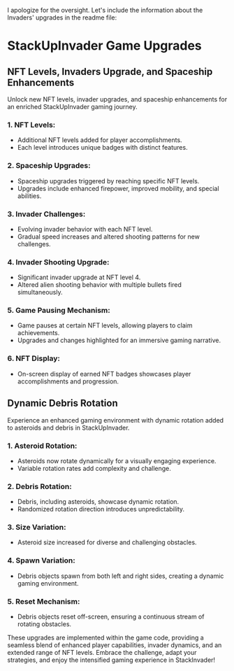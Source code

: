 I apologize for the oversight. Let's include the information about the Invaders' upgrades in the readme file:

# StackUpInvader Game Upgrades

## NFT Levels, Invaders Upgrade, and Spaceship Enhancements

Unlock new NFT levels, invader upgrades, and spaceship enhancements for an enriched StackUpInvader gaming journey.

### 1. **NFT Levels:**

- Additional NFT levels added for player accomplishments.
- Each level introduces unique badges with distinct features.

### 2. **Spaceship Upgrades:**

- Spaceship upgrades triggered by reaching specific NFT levels.
- Upgrades include enhanced firepower, improved mobility, and special abilities.

### 3. **Invader Challenges:**

- Evolving invader behavior with each NFT level.
- Gradual speed increases and altered shooting patterns for new challenges.

### 4. **Invader Shooting Upgrade:**

- Significant invader upgrade at NFT level 4.
- Altered alien shooting behavior with multiple bullets fired simultaneously.

### 5. **Game Pausing Mechanism:**

- Game pauses at certain NFT levels, allowing players to claim achievements.
- Upgrades and changes highlighted for an immersive gaming narrative.

### 6. **NFT Display:**

- On-screen display of earned NFT badges showcases player accomplishments and progression.

## Dynamic Debris Rotation

Experience an enhanced gaming environment with dynamic rotation added to asteroids and debris in StackUpInvader.

### 1. **Asteroid Rotation:**

- Asteroids now rotate dynamically for a visually engaging experience.
- Variable rotation rates add complexity and challenge.

### 2. **Debris Rotation:**

- Debris, including asteroids, showcase dynamic rotation.
- Randomized rotation direction introduces unpredictability.

### 3. **Size Variation:**

- Asteroid size increased for diverse and challenging obstacles.

### 4. **Spawn Variation:**

- Debris objects spawn from both left and right sides, creating a dynamic gaming environment.

### 5. **Reset Mechanism:**

- Debris objects reset off-screen, ensuring a continuous stream of rotating obstacles.

These upgrades are implemented within the game code, providing a seamless blend of enhanced player capabilities, invader dynamics, and an extended range of NFT levels. Embrace the challenge, adapt your strategies, and enjoy the intensified gaming experience in StackInvader!
